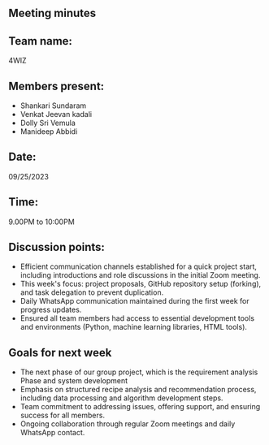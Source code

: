 ## Meeting minutes 
## Team name: 
4WIZ
## Members present:
- Shankari Sundaram
- Venkat Jeevan kadali
- Dolly Sri Vemula
- Manideep Abbidi

## Date: 
09/25/2023

## Time: 
9.00PM to 10:00PM

## Discussion points: 

- Efficient communication channels established for a quick project start, including introductions and role discussions in 
  the initial Zoom meeting.
- This week's focus: project proposals, GitHub repository setup (forking), and task delegation to prevent duplication.
- Daily WhatsApp communication maintained during the first week for progress updates.
- Ensured all team members had access to essential development tools and environments (Python, machine learning libraries, 
  HTML tools).

## Goals for next week 

- The next phase of our group project, which is the requirement analysis Phase and system development
- Emphasis on structured recipe analysis and recommendation process, including data processing and algorithm development 
  steps.
- Team commitment to addressing issues, offering support, and ensuring success for all members.
- Ongoing collaboration through regular Zoom meetings and daily WhatsApp contact.



